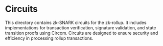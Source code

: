 # Circuits

This directory contains zk-SNARK circuits for the zk-rollup. It includes implementations for transaction verification, signature validation, and state transition proofs using Circom. Circuits are designed to ensure security and efficiency in processing rollup transactions.
